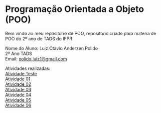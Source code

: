 # Programação Orientada a Objeto (POO)

Bem vindo ao meu repositório de POO, repositório criado para materia de POO do 2º ano de TADS do IFPR

Nome do Aluno: Luiz Otavio Anderzen Polido<br>
2º Ano TADS<br>
Email: polido.luiz1@gmail.com<br>

Atividades realizadas:<br>
[Atividade Teste](https://github.com/LuizOtavioPolido/JAVA/blob/main/AtvTeste.Java/AtvTeste.ipynb)<br>
[Atividade 01](https://github.com/LuizOtavioPolido/JAVA/blob/main/Atv01/Atv01.ipynb)<br>
[Atividade 02](https://github.com/LuizOtavioPolido/JAVA/blob/main/Atv02/Atv02.ipynb)<br>
[Atividade 03](https://github.com/LuizOtavioPolido/JAVA/tree/main/Atv03)<br>
[Atividade 04](https://github.com/LuizOtavioPolido/JAVA/blob/main/Atv04/Atv04.ipynb)<br>
[Atividade 05](https://github.com/LuizOtavioPolido/JAVA/blob/main/Atv05/Atv05.ipynb)<br>
[Atividade 06](https://github.com/LuizOtavioPolido/JAVA/blob/main/Atv06/Atv06.ipynb)<br>
